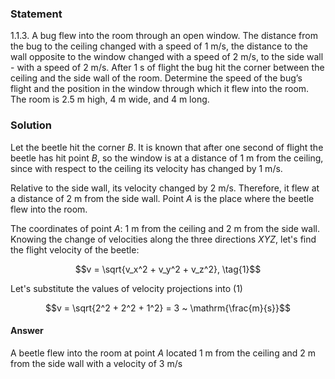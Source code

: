 ###  Statement 

$1.1.3.$ A bug flew into the room through an open window. The distance from the bug to the ceiling changed with a speed of $1 \text{ m/s}$, the distance to the wall opposite to the window changed with a speed of $2\text{ m/s}$, to the side wall - with a speed of $2\text{ m/s}$. After $1\text{ s}$ of flight the bug hit the corner between the ceiling and the side wall of the room. Determine the speed of the bug’s flight and the position in the window through which it flew into the room. The room is $2.5\text{ m}$ high, $4\text{ m}$ wide, and $4\text{ m}$ long. 

### Solution

Let the beetle hit the corner $B$. It is known that after one second of flight the beetle has hit point $B$, so the window is at a distance of $1\text{ m}$ from the ceiling, since with respect to the ceiling its velocity has changed by $1\text{ m/s}$. 

Relative to the side wall, its velocity changed by $2\text{ m/s}$. Therefore, it flew at a distance of $2\text{ m}$ from the side wall. Point $A$ is the place where the beetle flew into the room. 

The coordinates of point $A$: $1\text{ m}$ from the ceiling and $2\text{ m}$ from the side wall. Knowing the change of velocities along the three directions $XYZ$, let's find the flight velocity of the beetle: 

$$v = \sqrt{v_x^2 + v_y^2 + v_z^2}, \tag{1}$$ 

Let's substitute the values of velocity projections into $(1)$ 

$$v = \sqrt{2^2 + 2^2 + 1^2} = 3 ~ \mathrm{\frac{m}{s}}$$ 

#### Answer

A beetle flew into the room at point $A$ located $1\text{ m}$ from the ceiling and $2\text{ m}$ from the side wall with a velocity of $3\text{ m/s}$ 
